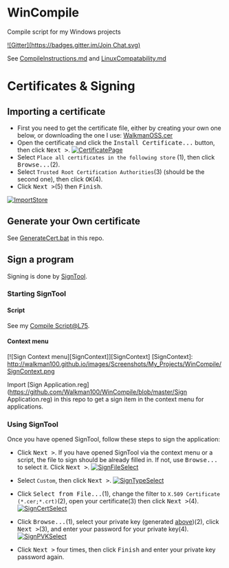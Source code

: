 # WinCompile
Compile script for my Windows projects

[![Gitter](https://badges.gitter.im/Join Chat.svg)](https://gitter.im/Walkman100/Walkman?utm_source=badge&utm_medium=badge&utm_campaign=pr-badge&utm_content=badge)

See [CompileInstructions.md](https://github.com/Walkman100/gists/blob/master/CompileInstructions.md) and [LinuxCompatability.md](https://github.com/Walkman100/gists/blob/master/LinuxCompatability.md)

# Certificates & Signing
## Importing a certificate
- First you need to get the certificate file, either by creating your own one below, or downloading the one I use: [WalkmanOSS.cer](https://github.com/Walkman100/WinCompile/blob/master/WalkmanOSS.cer)
- Open the certificate and click the <kbd>Install Certificate...</kbd> button, then click <kbd>Next ></kbd>.
[![CertificatePage][CertificatePage]][CertificatePage]
- Select `Place all certificates in the following store` (1), then click <kbd>Browse...</kbd>(2).
- Select `Trusted Root Certification Authorities`(3) (should be the second one), then click <kbd>OK</kbd>(4).
- Click <kbd>Next ></kbd>(5) then <kbd>Finish</kbd>.

[![ImportStore][ImportStore]][ImportStore]

  [CertificatePage]: http://walkman100.github.io/images/Screenshots/My_Projects/WinCompile/CertificatePage.png
  [ImportStore]: http://walkman100.github.io/images/Screenshots/My_Projects/WinCompile/ImportStore.png

## Generate your Own certificate
See [GenerateCert.bat](https://github.com/Walkman100/WinCompile/blob/master/GenerateCert.bat) in this repo.

## Sign a program
Signing is done by [SignTool](https://msdn.microsoft.com/en-us/library/aa387764.aspx).

### Starting SignTool
#### Script
See my [Compile Script@L75](https://github.com/Walkman100/WinCompile/blob/master/Compile.bat#L75).

#### Context menu
[![Sign Context menu][SignContext]][SignContext]
  [SignContext]: http://walkman100.github.io/images/Screenshots/My_Projects/WinCompile/SignContext.png

Import [Sign Application.reg](https://github.com/Walkman100/WinCompile/blob/master/Sign Application.reg) in this repo to get a sign item in the context menu for applications.

### Using SignTool
Once you have opened SignTool, follow these steps to sign the application:
- Click <kbd>Next ></kbd>. If you have opened SignTool via the context menu or a script, the file to sign should be already filled in. If not, use <kbd>Browse...</kbd> to select it. Click <kbd>Next ></kbd>.
[![SignFileSelect][SignFileSelect]][SignFileSelect]
- Select `Custom`, then click <kbd>Next ></kbd>.
[![SignTypeSelect][SignTypeSelect]][SignTypeSelect]
- Click <kbd>Select from File...</kbd>(1), change the filter to `X.509 Certificate (*.cer;*.crt)`(2), open your certificate(3) then click <kbd>Next ></kbd>(4).
[![SignCertSelect][SignCertSelect]][SignCertSelect]
- Click <kbd>Browse...</kbd>(1), select your private key (generated [above](#generate-your-own-certificate))(2), click <kbd>Next ></kbd>(3), and enter your password for your private key(4).
[![SignPVKSelect][SignPVKSelect]][SignPVKSelect]
- Click <kbd>Next ></kbd> four times, then click <kbd>Finish</kbd> and enter your private key password again.

  [SignFileSelect]: http://walkman100.github.io/images/Screenshots/My_Projects/WinCompile/SignFileSelect.png
  [SignTypeSelect]: http://walkman100.github.io/images/Screenshots/My_Projects/WinCompile/SignTypeSelect.png
  [SignCertSelect]: http://walkman100.github.io/images/Screenshots/My_Projects/WinCompile/SignCertSelect.png
  [SignPVKSelect]: http://walkman100.github.io/images/Screenshots/My_Projects/WinCompile/SignPVKSelect.png
